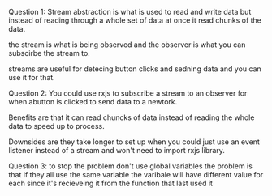 Question 1:
Stream abstraction is what is used to read and write data but instead of reading through a whole set of data at once it read chunks of the data.

the stream is what is being observed and the observer is what you can subscirbe the stream to.

streams are useful for detecing button clicks and sedning data and you can use it for that.

Question 2:
You could use rxjs to subscribe a stream to an observer for when abutton is clicked to send data to a newtork.

Benefits are that it can read chuncks of data instead of reading the whole data to speed up to process.

Downsides are they take longer to set up when you could just use an event listener instead of a stream and won't need to import rxjs library.

Question 3:
to stop the problem don't use global variables
the problem is that if they all use the same variable the varibale will have different value for each since it's recieveing it from the function that last used it